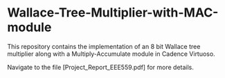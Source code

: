 # Wallace-Tree-Multiplier-with-MAC-module
This repository contains the implementation of an 8 bit Wallace tree multiplier along with a Multiply-Accumulate module in Cadence Virtuoso.

Navigate to the file [Project_Report_EEE559.pdf] for more details.
